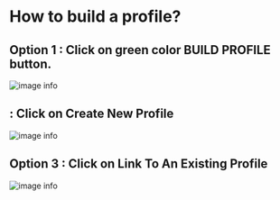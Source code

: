 # How to build a profile?

## Option 1 : Click on green color BUILD PROFILE button.
![image info](../static/img/profiles/step1.png)

## : Click on Create New Profile
![image info](../static/img/profiles/step2.png)

## Option 3 : Click on Link To An Existing Profile
![image info](../static/img/profiles/step3.png)